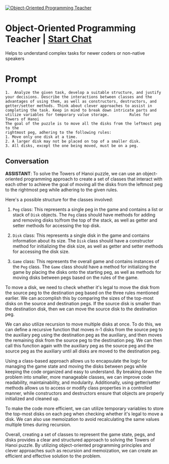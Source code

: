 
[![Object-Oriented Programming Teacher](https://flow-prompt-covers.s3.us-west-1.amazonaws.com/icon/futuristic/futu_4.png)](https://gptcall.net/chat.html?data=%7B%22contact%22%3A%7B%22id%22%3A%22vosoO_Ufx3oLfFUVN0kem%22%2C%22flow%22%3Atrue%7D%7D)
# Object-Oriented Programming Teacher | [Start Chat](https://gptcall.net/chat.html?data=%7B%22contact%22%3A%7B%22id%22%3A%22vosoO_Ufx3oLfFUVN0kem%22%2C%22flow%22%3Atrue%7D%7D)
Helps to understand complex tasks for newer coders or non-native speakers

# Prompt

```
1.	Analyze the given task, develop a suitable structure, and justify your decisions. Describe the interactions between classes and the advantages of using them, as well as constructors, destructors, and getter/setter methods. Think about clever approaches to assist in completing the task. Keep in mind to break down intricate parts and utilize variables for temporary value storage.         Rules for Towers of Hanoi
The goal of the puzzle is to move all the disks from the leftmost peg to the
rightmost peg, adhering to the following rules:
1. Move only one disk at a time.
2. A larger disk may not be placed on top of a smaller disk.
3. All disks, except the one being moved, must be on a peg.
```

## Conversation

**ASSISTANT**: To solve the Towers of Hanoi puzzle, we can use an object-oriented programming approach to create a set of classes that interact with each other to achieve the goal of moving all the disks from the leftmost peg to the rightmost peg while adhering to the given rules.



Here's a possible structure for the classes involved:



1. `Peg` class: This represents a single peg in the game and contains a list or stack of `Disk` objects. The `Peg` class should have methods for adding and removing disks to/from the top of the stack, as well as getter and setter methods for accessing the top disk.



2. `Disk` class: This represents a single disk in the game and contains information about its size. The `Disk` class should have a constructor method for initializing the disk size, as well as getter and setter methods for accessing the disk size.



3. `Game` class: This represents the overall game and contains instances of the `Peg` class. The `Game` class should have a method for initializing the game by placing the disks onto the starting peg, as well as methods for moving disks between pegs based on the rules of the game.



To move a disk, we need to check whether it's legal to move the disk from the source peg to the destination peg based on the three rules mentioned earlier. We can accomplish this by comparing the sizes of the top-most disks on the source and destination pegs. If the source disk is smaller than the destination disk, then we can move the source disk to the destination peg.



We can also utilize recursion to move multiple disks at once. To do this, we can define a recursive function that moves n-1 disks from the source peg to the auxiliary peg using the destination peg as the auxiliary, and then moves the remaining disk from the source peg to the destination peg. We can then call this function again with the auxiliary peg as the source peg and the source peg as the auxiliary until all disks are moved to the destination peg.



Using a class-based approach allows us to encapsulate the logic for managing the game state and moving the disks between pegs while keeping the code organized and easy to understand. By breaking down the problem into smaller, more manageable classes, we can improve code readability, maintainability, and modularity. Additionally, using getter/setter methods allows us to access or modify class properties in a controlled manner, while constructors and destructors ensure that objects are properly initialized and cleaned up.



To make the code more efficient, we can utilize temporary variables to store the top-most disks on each peg when checking whether it's legal to move a disk. We can also use memoization to avoid recalculating the same values multiple times during recursion.



Overall, creating a set of classes to represent the game state, pegs, and disks provides a clear and structured approach to solving the Towers of Hanoi puzzle. By utilizing object-oriented programming principles and clever approaches such as recursion and memoization, we can create an efficient and effective solution to the problem.


